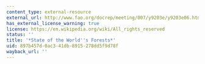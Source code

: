 ```yaml
---
content_type: external-resource
external_url: http://www.fao.org/docrep/meeting/007/y9203e/y9203e06.htm#TopOfPage
has_external_license_warning: true
license: https://en.wikipedia.org/wiki/All_rights_reserved
status: ''
title: '*State of the World''s Forests*'
uid: 897b457d-0ac3-41db-8915-278dd5f9d78f
wayback_url: ''
---
```

